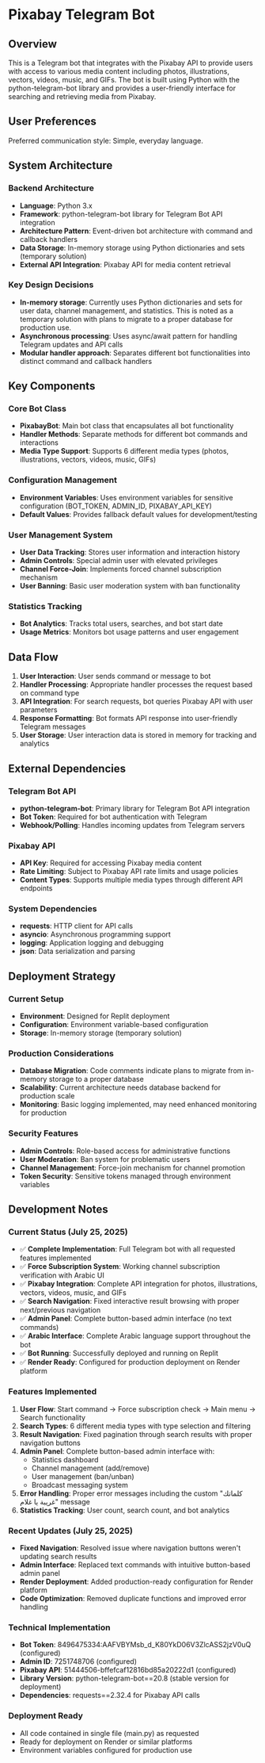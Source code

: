# Pixabay Telegram Bot

## Overview

This is a Telegram bot that integrates with the Pixabay API to provide users with access to various media content including photos, illustrations, vectors, videos, music, and GIFs. The bot is built using Python with the python-telegram-bot library and provides a user-friendly interface for searching and retrieving media from Pixabay.

## User Preferences

Preferred communication style: Simple, everyday language.

## System Architecture

### Backend Architecture
- **Language**: Python 3.x
- **Framework**: python-telegram-bot library for Telegram Bot API integration
- **Architecture Pattern**: Event-driven bot architecture with command and callback handlers
- **Data Storage**: In-memory storage using Python dictionaries and sets (temporary solution)
- **External API Integration**: Pixabay API for media content retrieval

### Key Design Decisions
- **In-memory storage**: Currently uses Python dictionaries and sets for user data, channel management, and statistics. This is noted as a temporary solution with plans to migrate to a proper database for production use.
- **Asynchronous processing**: Uses async/await pattern for handling Telegram updates and API calls
- **Modular handler approach**: Separates different bot functionalities into distinct command and callback handlers

## Key Components

### Core Bot Class
- **PixabayBot**: Main bot class that encapsulates all bot functionality
- **Handler Methods**: Separate methods for different bot commands and interactions
- **Media Type Support**: Supports 6 different media types (photos, illustrations, vectors, videos, music, GIFs)

### Configuration Management
- **Environment Variables**: Uses environment variables for sensitive configuration (BOT_TOKEN, ADMIN_ID, PIXABAY_API_KEY)
- **Default Values**: Provides fallback default values for development/testing

### User Management System
- **User Data Tracking**: Stores user information and interaction history
- **Admin Controls**: Special admin user with elevated privileges
- **Channel Force-Join**: Implements forced channel subscription mechanism
- **User Banning**: Basic user moderation system with ban functionality

### Statistics Tracking
- **Bot Analytics**: Tracks total users, searches, and bot start date
- **Usage Metrics**: Monitors bot usage patterns and user engagement

## Data Flow

1. **User Interaction**: User sends command or message to bot
2. **Handler Processing**: Appropriate handler processes the request based on command type
3. **API Integration**: For search requests, bot queries Pixabay API with user parameters
4. **Response Formatting**: Bot formats API response into user-friendly Telegram messages
5. **User Storage**: User interaction data is stored in memory for tracking and analytics

## External Dependencies

### Telegram Bot API
- **python-telegram-bot**: Primary library for Telegram Bot API integration
- **Bot Token**: Required for bot authentication with Telegram
- **Webhook/Polling**: Handles incoming updates from Telegram servers

### Pixabay API
- **API Key**: Required for accessing Pixabay media content
- **Rate Limiting**: Subject to Pixabay API rate limits and usage policies
- **Content Types**: Supports multiple media types through different API endpoints

### System Dependencies
- **requests**: HTTP client for API calls
- **asyncio**: Asynchronous programming support
- **logging**: Application logging and debugging
- **json**: Data serialization and parsing

## Deployment Strategy

### Current Setup
- **Environment**: Designed for Replit deployment
- **Configuration**: Environment variable-based configuration
- **Storage**: In-memory storage (temporary solution)

### Production Considerations
- **Database Migration**: Code comments indicate plans to migrate from in-memory storage to a proper database
- **Scalability**: Current architecture needs database backend for production scale
- **Monitoring**: Basic logging implemented, may need enhanced monitoring for production

### Security Features
- **Admin Controls**: Role-based access for administrative functions
- **User Moderation**: Ban system for problematic users
- **Channel Management**: Force-join mechanism for channel promotion
- **Token Security**: Sensitive tokens managed through environment variables

## Development Notes

### Current Status (July 25, 2025)
- ✅ **Complete Implementation**: Full Telegram bot with all requested features implemented
- ✅ **Force Subscription System**: Working channel subscription verification with Arabic UI
- ✅ **Pixabay Integration**: Complete API integration for photos, illustrations, vectors, videos, music, and GIFs
- ✅ **Search Navigation**: Fixed interactive result browsing with proper next/previous navigation
- ✅ **Admin Panel**: Complete button-based admin interface (no text commands)
- ✅ **Arabic Interface**: Complete Arabic language support throughout the bot
- ✅ **Bot Running**: Successfully deployed and running on Replit
- ✅ **Render Ready**: Configured for production deployment on Render platform

### Features Implemented
1. **User Flow**: Start command → Force subscription check → Main menu → Search functionality
2. **Search Types**: 6 different media types with type selection and filtering
3. **Result Navigation**: Fixed pagination through search results with proper navigation buttons
4. **Admin Panel**: Complete button-based admin interface with:
   - Statistics dashboard
   - Channel management (add/remove)
   - User management (ban/unban)
   - Broadcast messaging system
5. **Error Handling**: Proper error messages including the custom "كلماتك غريبة يا غلام" message
6. **Statistics Tracking**: User count, search count, and bot analytics

### Recent Updates (July 25, 2025)
- **Fixed Navigation**: Resolved issue where navigation buttons weren't updating search results
- **Admin Interface**: Replaced text commands with intuitive button-based admin panel
- **Render Deployment**: Added production-ready configuration for Render platform
- **Code Optimization**: Removed duplicate functions and improved error handling

### Technical Implementation
- **Bot Token**: 8496475334:AAFVBYMsb_d_K80YkD06V3ZlcASS2jzV0uQ (configured)
- **Admin ID**: 7251748706 (configured)
- **Pixabay API**: 51444506-bffefcaf12816bd85a20222d1 (configured)
- **Library Version**: python-telegram-bot==20.8 (stable version for deployment)
- **Dependencies**: requests==2.32.4 for Pixabay API calls

### Deployment Ready
- All code contained in single file (main.py) as requested
- Ready for deployment on Render or similar platforms
- Environment variables configured for production use